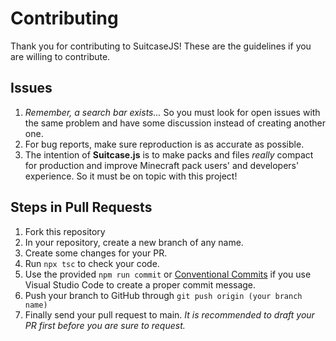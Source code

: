 # Contributing

Thank you for contributing to SuitcaseJS! These are the guidelines if you are willing to contribute.

## Issues

1. _Remember, a search bar exists..._ So you must look for open issues with the same problem and have some discussion instead of creating another one.
2. For bug reports, make sure reproduction is as accurate as possible.
3. The intention of **Suitcase.js** is to make packs and files _really_ compact for production and improve Minecraft pack users' and developers' experience. So it must be on topic with this project!

## Steps in Pull Requests

1. Fork this repository
2. In your repository, create a new branch of any name.
3. Create some changes for your PR.
4. Run `npx tsc` to check your code.
5. Use the provided `npm run commit` or [Conventional Commits](https://marketplace.visualstudio.com/items?itemName=vivaxy.vscode-conventional-commits) if you use Visual Studio Code to create a proper commit message.
6. Push your branch to GitHub through `git push origin (your branch name)`
7. Finally send your pull request to main. _It is recommended to draft your PR first before you are sure to request._
